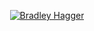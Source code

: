 <p align="center">
  <a href="https://github.com/Filigee">
    <img src="https://user-images.githubusercontent.com/121239324/212734967-b4571a0a-45e1-4984-a7d2-e1e865ed55a2.png" alt="Bradley Hagger" /></a>
</p>
